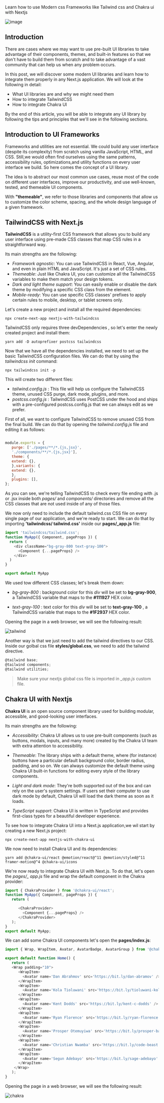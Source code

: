
Learn how to use Modern css Frameworks like Tailwind css and Chakra ui with Nextjs 

![image](https://github.com/Codingforhackers/eincode_blog/blob/main/CSS%20frameworks%20with%20Nextjs/Eincode.png?raw=true)


## Introduction

There are cases where we may want to use pre-built UI libraries to take advantage
of their components, themes, and built-in features so that we don't have to build them
from scratch and to take advantage of a vast community that can help us when any
problem occurs.

In this post, we will discover some modern UI libraries and learn how to integrate
them properly in any Next.js application. We will look at the following in detail:

   - What UI libraries are and why we might need them
   - How to integrate TailwindCSS
   - How to integrate Chakra UI

By the end of this article, you will be able to integrate any UI library by following the tips
and principles that we'll see in the following sections.

## Introduction to UI Frameworks

Frameworks and utilities are not essential. We could build any user interface (despite its complexity) from scratch using vanilla JavaScript, HTML, and CSS. Still,we would often find ourselves using the same patterns, accessibility rules, optimizations,and utility functions on every user interface we build. So here comes the concept of a UI library.

The idea is to abstract our most common use cases, reuse most of the code on different user interfaces, improve our productivity, and use well-known, tested, and themeable UI components.

With **"themeable"**, we refer to those libraries and components that allow us to customize the color scheme, spacing, and the whole design language of a given framework.

## TailwindCSS with Next.js

**TailwindCSS** is a utility-first CSS framework that allows you to build any user interface
using pre-made CSS classes that map CSS rules in a straightforward way.

Its main strengths are the following:

  - *Framework agnostic*: You can use TailwindCSS in React, Vue, Angular, and even in plain HTML and JavaScript. It's just a set of CSS rules.
  - *Themeable*: Just like Chakra UI, you can customize all the TailwindCSS variables to
make them match your design tokens.
  - *Dark and light theme support*: You can easily enable or disable the dark theme by modifying a specific CSS class from the *<html>* element.
  - *Mobile-ready*: You can use specific CSS classes' prefixes to apply certain rules to
mobile, desktop, or tablet screens only.


Let's create a new project and install all the required dependencies:

`npx create-next-app nextjs-with-tailwindcss`

TailwindCSS only requires three devDependencies , so let's enter the newly created
project and install them:

`yarn add -D autoprefixer postcss tailwindcss`

Now that we have all the dependencies installed, we need to set up the basic TailwindCSS
configuration files. We can do that by using the *tailwindcss init* command:

`npx tailwindcss init -p`

This will create two different files:

 - *tailwind.config.js* : This file will help us configure the TailwindCSS theme,
unused CSS purge, dark mode, plugins, and more.
 - *postcss.config.js* : TailwindCSS uses PostCSS under the hood and ships
with a pre-configured postcss.config.js that we can always edit as we prefer.

First of all, we want to configure TailwindCSS to remove unused CSS from the final build.
We can do that by opening the *tailwind.config.js* file and editing it as follows:

```js

module.exports = {
   purge: ['./pages/**/*.{js,jsx}',
   './components/**/*.{js,jsx}'],
   theme: {
   extend: {},
   },variants: {
   extend: {},
   },
   plugins: [],
};

```
As you can see, we're telling TailwindCSS to check every file ending with .js or .jsx
inside both *pages/* and *components/* directories and remove all the CSS classes that
are not used inside of any of those files.

We now only need to include the default tailwind.css CSS file on every single page of
our application, and we're ready to start. We can do that by importing **'tailwindcss/
tailwind.css'** inside our **pages/_app.js** file:


```js
import 'tailwindcss/tailwind.css';
function MyApp({ Component, pageProps }) {
  return (
    <div className="bg-gray-800 text-gray-100">
      <Component {...pageProps} />
    </div>
  )
}

export default MyApp

```
We used tow different CSS classes; let's break them down:
	
  - *bg-gray-800* : background color for this *div* will be set to **bg-gray-900**, a TailwindCSS variable that maps to the **#111927** HEX color.
	
  - *text-gray-100* : text color for this *div* will be set to **text-gray-100** , a TailwindCSS variable that maps to the **#1F2937** HEX color.
	
Opening the page in a web browser, we will see the following result:
	
![tailwind](https://github.com/Codingforhackers/eincode_blog/blob/main/CSS%20frameworks%20with%20Nextjs/tailwind.png)

Another way is that we just need to add the tailwind directives to our CSS.
Inside our golbal css file **styles/global.css**, we need to add the tailwind directive.

```js
@tailwind base; 
@tailwind components; 
@tailwind utilities;

````

>Make sure your nextjs global css file is imported in *_app.js* custom file.



## Chakra UI with Nextjs

**Chakra UI** is an open source component library used for building modular, accessible,
and good-looking user interfaces.

Its main strengths are the following:

  - *Accessibility*: Chakra UI allows us to use pre-built components (such as buttons, modals, inputs, and many more) created by the Chakra UI team with extra attention to accessibility.

  - *Themeable*: The library ships with a default theme, where (for instance) buttons have a particular default background color, border radius, padding, and so on. We can always customize the default theme using Chakra UI built-in functions for editing every style of the library components.

  - *Light and dark mode*: They're both supported out of the box and can rely on the user's system settings. If users set their computer to use dark mode by default, Chakra UI will load the dark theme as soon as it loads. 

  - *TypeScript support*: Chakra UI is written in TypeScript and provides first-class types for a beautiful developer experience.

To see how to integrate Chakra UI into a Next.js application,we wil start by creating a new Next.js project:

`npx create-next-app nextjs-with-chakra-ui`

We now need to install Chakra UI and its dependencies:

`yarn add @chakra-ui/react @emotion/react@^11 @emotion/styled@^11 framer-motion@^4 @chakra-ui/icons`

We're now ready to integrate Chakra UI with Next.js. To do that, let's open the *pages/_
app.js* file and wrap the default **<Component />** component in the Chakra provider:

```js
import { ChakraProvider } from '@chakra-ui/react';
function MyApp({ Component, pageProps }) {
   return (

      <ChakraProvider>
        <Component {...pageProps} />
      </ChakraProvider>
   );
}
export default MyApp;

```
We can add some Chakra UI components let's open the **pages/index.js**:

```js
import { Wrap, WrapItem, Avatar, AvatarBadge, AvatarGroup } from '@chakra-ui/react';

export default function Home() {
   return (
   <Wrap padding="10">
	  <WrapItem>
	    <Avatar name='Dan Abrahmov' src='https://bit.ly/dan-abramov' />
	  </WrapItem>
	  <WrapItem>
	    <Avatar name='Kola Tioluwani' src='https://bit.ly/tioluwani-kolawole' />
	  </WrapItem>
	  <WrapItem>
	    <Avatar name='Kent Dodds' src='https://bit.ly/kent-c-dodds' />
	  </WrapItem>
	  <WrapItem>
	    <Avatar name='Ryan Florence' src='https://bit.ly/ryan-florence' />
	  </WrapItem>
	  <WrapItem>
	    <Avatar name='Prosper Otemuyiwa' src='https://bit.ly/prosper-baba' />
	  </WrapItem>
	  <WrapItem>
	    <Avatar name='Christian Nwamba' src='https://bit.ly/code-beast' />
	  </WrapItem>
	  <WrapItem>
	    <Avatar name='Segun Adebayo' src='https://bit.ly/sage-adebayo' />
	  </WrapItem>
	</Wrap>
   );
}

```
Opening the page in a web browser, we will see the following result:

![chakra](https://github.com/Codingforhackers/eincode_blog/blob/main/CSS%20frameworks%20with%20Nextjs/chakraexample.png)
